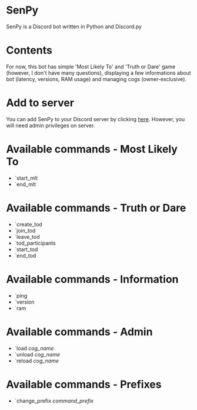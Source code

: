 # SenPy
SenPy is a Discord bot written in Python and Discord.py


# Contents
For now, this bot has simple 'Most Likely To' and 'Truth or Dare' game (however, I don't have many questions), displaying a few informations about bot (latency, versions, RAM usage) and managing cogs (owner-exclusive).


# Add to server
You can add SenPy to your Discord server by clicking [here](https://discord.com/api/oauth2/authorize?client_id=988869906672025621&permissions=8&scope=bot).
However, you will need admin privileges on server. 


# Available commands - Most Likely To
- \`start_mlt
- \`end_mlt

# Available commands - Truth or Dare
- \`create_tod
- \`join_tod
- \`leave_tod
- \`tod_participants
- \`start_tod
- \`end_tod

# Available commands - Information
- \`ping
- \`version
- \`ram

# Available commands - Admin
- \`load *cog_name*
- \`unload *cog_name*
- \`reload *cog_name*

# Available commands - Prefixes
- \`change_prefix *command_prefix*
